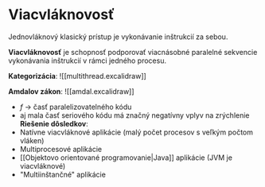 # Viacvláknovosť
Jednovláknový klasický prístup je vykonávanie inštrukcií za sebou.

**Viacvláknovosť** je schopnosť podporovať viacnásobné paralelné sekvencie vykonávania inštrukcií v rámci jedného procesu.

**Kategorizácia**:
![[multithread.excalidraw]]

**Amdalov zákon**:
![[amdal.excalidraw]]
- $f$ -> časť paralelizovatelného kódu
- aj mala časť seriového kódu má značný negatívny vplyv na zrýchlenie
**Riešenie dôsledkov**:
- Natívne viacvláknové aplikácie (malý počet procesov s veľkým počtom vláken)
- Multiprocesové aplikácie
- [[Objektovo orientované programovanie|Java]] aplikácie (JVM je viacvláknové)
- "Multiinštančné" aplikácie